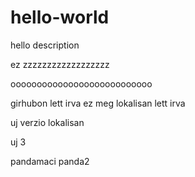 # hello-world
hello description


ez zzzzzzzzzzzzzzzzzz

ooooooooooooooooooooooooooo



girhubon lett irva
ez meg lokalisan lett irva

uj verzio
lokalisan


uj 3


pandamaci
panda2
